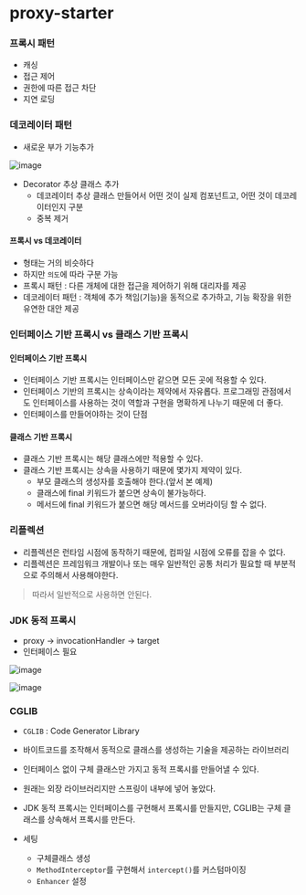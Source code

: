 # proxy-starter

### 프록시 패턴
- 캐싱
- 접근 제어
- 권한에 따른 접근 차단
- 지연 로딩

### 데코레이터 패턴
- 새로운 부가 기능추가

![image](https://user-images.githubusercontent.com/76584547/171671694-12e2c886-d38a-4dfc-93bc-9fc3b9a10fe1.png)
 - Decorator 추상 클래스 추가
   - 데코레이터 추상 클래스 만들어서 어떤 것이 실제 컴포넌트고, 어떤 것이 데코레이터인지 구분
   - 중복 제거

#### 프록시 vs 데코레이터
- 형태는 거의 비슷하다
- 하지만 `의도`에 따라 구분 가능
- 프록시 패턴 : 다른 개체에 대한 접근을 제어하기 위해 대리자를 제공
- 데코레이터 패턴 : 객체에 추가 책임(기능)을 동적으로 추가하고, 기능 확장을 위한 유연한 대안 제공


### 인터페이스 기반 프록시 vs 클래스 기반 프록시

#### 인터페이스 기반 프록시
  - 인터페이스 기반 프록시는 인터페이스만 같으면 모든 곳에 적용할 수 있다.
  - 인터페이스 기반의 프록시는 상속이라는 제약에서 자유롭다. 프로그래밍 관점에서도 인터페이스를 사용하는 것이 역할과 구현을 명확하게 나누기 때문에 더 좋다.
  - 인터페이스를 만들어야하는 것이 단점

#### 클래스 기반 프록시
 - 클래스 기반 프록시는 해당 클래스에만 적용할 수 있다.
 - 클래스 기반 프록시는 상속을 사용하기 때문에 몇가지 제약이 있다.
   - 부모 클래스의 생성자를 호출해야 한다.(앞서 본 예제)
   - 클래스에 final 키워드가 붙으면 상속이 불가능하다.
   - 메서드에 final 키워드가 붙으면 해당 메서드를 오버라이딩 할 수 없다.

### 리플렉션
- 리플렉션은 런타임 시점에 동작하기 때문에, 컴파일 시점에 오류를 잡을 수 없다.
- 리플렉션은 프레임워크 개발이나 또는 매우 일반적인 공통 처리가 필요할 때 부분적으로 주의해서 사용해야한다.
> 따라서 일반적으로  사용하면 안된다.

### JDK 동적 프록시
- proxy -> invocationHandler -> target
- 인터페이스 필요

![image](https://user-images.githubusercontent.com/76584547/173589645-1f7c714e-daa6-4424-90ef-0d567497eb86.png)

![image](https://user-images.githubusercontent.com/76584547/173588651-fb8515aa-33ff-45c2-9f83-86f8379acc27.png)


### CGLIB
- `CGLIB` : Code Generator Library
- 바이트코드를 조작해서 동적으로 클래스를 생성하는 기술을 제공하는 라이브러리
- 인터페이스 없이 구체 클래스만 가지고 동적 프록시를 만들어낼 수 있다.
- 원래는 외장 라이브러리지만 스프링이 내부에 넣어 놓았다.
- JDK 동적 프록시는 인터페이스를 구현해서 프록시를 만들지만, CGLIB는 구체 클래스를 상속해서 프록시를 만든다.

- 세팅
  - 구체클래스 생성 
  - `MethodInterceptor`를 구현해서 `intercept()`를 커스텀마이징
  - `Enhancer` 설정
